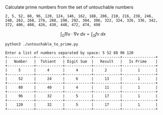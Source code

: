Calculate prime numbers from the set of untouchable numbers

``` 2, 5, 52, 88, 96, 120, 124, 146, 162, 188, 206, 210, 216, 238, 246, 248, 262, 268, 276, 288, 290, 292, 304, 306, 322, 324, 326, 336, 342, 372, 406, 408, 426, 430, 448, 472, 474, 498 ```


```math
\int_\Omega \nabla u \cdot \nabla v~dx = \int_\Omega fv~dx
```


```shell
python3 ./untouchable_to_prime.py
```

```
Enter a list of numbers separated by space: 5 52 88 96 120
+------------+------------+------------+------------+---------------+
|   Number   |  Totient   | Digit Sum  |   Result   |   Is Prime    |
+------------+------------+------------+------------+---------------+
|     5      |     4      |     4      |     2      |       1       |
+------------+------------+------------+------------+---------------+
|     52     |     24     |     6      |     13     |       1       |
+------------+------------+------------+------------+---------------+
|     88     |     40     |     4      |     11     |       1       |
+------------+------------+------------+------------+---------------+
|     96     |     32     |     5      |     17     |       1       |
+------------+------------+------------+------------+---------------+
|    120     |     32     |     5      |     17     |       1       |
+------------+------------+------------+------------+---------------+
```
